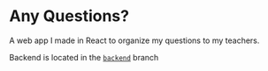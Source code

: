 # Any Questions?

A web app I made in React to organize my questions to my teachers.

Backend is located in the [`backend`](https://github.com/Ryan-Awad/any-questions/tree/backend) branch
